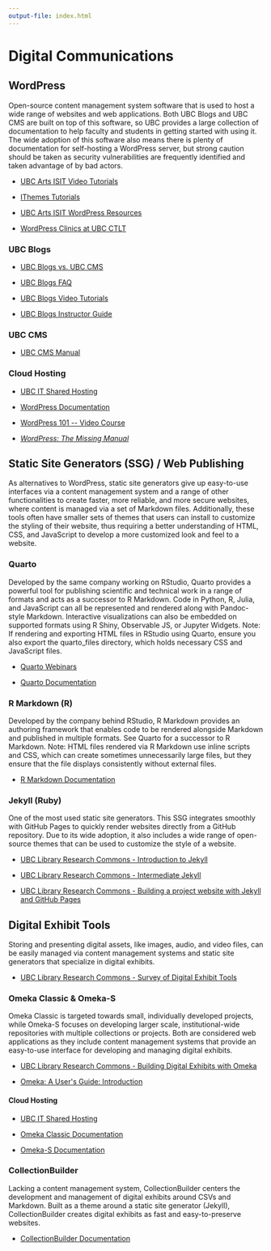 ```yaml
---
output-file: index.html
---
```


# Digital Communications

## WordPress

Open-source content management system software that is used to host a wide range
of websites and web applications. Both UBC Blogs and UBC CMS are built on top of
this software, so UBC provides a large collection of documentation to help
faculty and students in getting started with using it. The wide adoption of this
software also means there is plenty of documentation for self-hosting a
WordPress server, but strong caution should be taken as security vulnerabilities
are frequently identified and taken advantage of by bad actors.

- [UBC Arts ISIT Video Tutorials](https://isit.web.arts.ubc.ca/video-tutorial-introduction-to-ubc-cms/)

- [IThemes Tutorials](https://ithemes.com/tutorials/)

- [UBC Arts ISIT WordPress Resources](https://isit.arts.ubc.ca/resources/)

- [WordPress Clinics at UBC CTLT](https://events.ctlt.ubc.ca/?s=wordpress)

### UBC Blogs

- [UBC Blogs vs. UBC CMS](https://support.cms.ubc.ca/cms-manual/getting-started/differences-between-ubc-cms-and-ubc-blogs/)

- [UBC Blogs FAQ](https://blogs.ubc.ca/faq/)

- [UBC Blogs Video Tutorials](https://wiki.ubc.ca/UBC_Blogs_Screencasts)

- [UBC Blogs Instructor Guide](https://lthub.ubc.ca/guides/ubc-blogs-instructor-guide/)

### UBC CMS

- [UBC CMS Manual](https://support.cms.ubc.ca/cms-manual/)

### Cloud Hosting

- [UBC IT Shared Hosting](https://it.ubc.ca/services/web-servers-storage/shared-web-hosting)

- [WordPress Documentation](https://wordpress.org/documentation/)

- [WordPress 101 -- Video Course](https://learning.oreilly.com/videos/wordpress-101/9781800566415/?sso_link=yes&sso_link_from=univ-british-columbia)

- _[WordPress: The Missing Manual](https://go.exlibris.link/qfbFTbLz)_

## Static Site Generators (SSG) / Web Publishing

As alternatives to WordPress, static site generators give up easy-to-use
interfaces via a content management system and a range of other functionalities
to create faster, more reliable, and more secure websites, where content is
managed via a set of Markdown files. Additionally, these tools often have
smaller sets of themes that users can install to customize the styling of their
website, thus requiring a better understanding of HTML, CSS, and JavaScript to
develop a more customized look and feel to a website.

### Quarto

Developed by the same company working on RStudio, Quarto provides a powerful
tool for publishing scientific and technical work in a range of formats and acts
as a successor to R Markdown. Code in Python, R, Julia, and JavaScript can all
be represented and rendered along with Pandoc-style Markdown. Interactive
visualizations can also be embedded on supported formats using R Shiny,
Observable JS, or Jupyter Widgets. Note: If rendering and exporting HTML files
in RStudio using Quarto, ensure you also export the quarto_files directory,
which holds necessary CSS and JavaScript files.

- [Quarto Webinars](https://mint.westdri.ca/tools/quarto_webinar.html)

- [Quarto Documentation](https://quarto.org/docs/guide/)

### R Markdown (R)

Developed by the company behind RStudio, R Markdown provides an authoring
framework that enables code to be rendered alongside Markdown and published in
multiple formats. See Quarto for a successor to R Markdown. Note: HTML files
rendered via R Markdown use inline scripts and CSS, which can create sometimes
unnecessarily large files, but they ensure that the file displays consistently
without external files.

- [R Markdown Documentation](https://rmarkdown.rstudio.com/lesson-1.html)

### Jekyll (Ruby)

One of the most used static site generators. This SSG integrates smoothly with
GitHub Pages to quickly render websites directly from a GitHub repository. Due
to its wide adoption, it also includes a wide range of open-source themes that
can be used to customize the style of a website.

- [UBC Library Research Commons - Introduction to Jekyll](https://ubc-library-rc.github.io/intro-jekyll)

- [UBC Library Research Commons - Intermediate Jekyll](https://ubc-library-rc.github.io/intermediate-Jekyll/)

- [UBC Library Research Commons - Building a project website with Jekyll and GitHub Pages](https://ubc-library-rc.github.io/intro-project-sites/)

## Digital Exhibit Tools

Storing and presenting digital assets, like images, audio, and video files, can
be easily managed via content management systems and static site generators that
specialize in digital exhibits.

- [UBC Library Research Commons - Survey of Digital Exhibit Tools](https://ubc-library-rc.github.io/digital-exhibits-survey/)

### Omeka Classic & Omeka-S

Omeka Classic is targeted towards small, individually developed projects, while
Omeka-S focuses on developing larger scale, institutional-wide repositories with
multiple collections or projects. Both are considered web applications as they
include content management systems that provide an easy-to-use interface for
developing and managing digital exhibits.

- [UBC Library Research Commons - Building Digital Exhibits with Omeka](https://github.com/ubc-library-rc/intro-omeka)

- [Omeka: A User's Guide: Introduction](https://guides.library.illinois.edu/omeka/intro)

#### Cloud Hosting

- [UBC IT Shared Hosting](https://it.ubc.ca/services/web-servers-storage/shared-web-hosting)

- [Omeka Classic Documentation](https://omeka.org/classic/docs/)

- [Omeka-S Documentation](https://omeka.org/s/docs/user-manual/)

### CollectionBuilder

Lacking a content management system, CollectionBuilder centers the development
and management of digital exhibits around CSVs and Markdown. Built as a theme
around a static site generator (Jekyll), CollectionBuilder creates digital
exhibits as fast and easy-to-preserve websites.

- [CollectionBuilder Documentation](https://collectionbuilder.github.io/cb-docs/)
